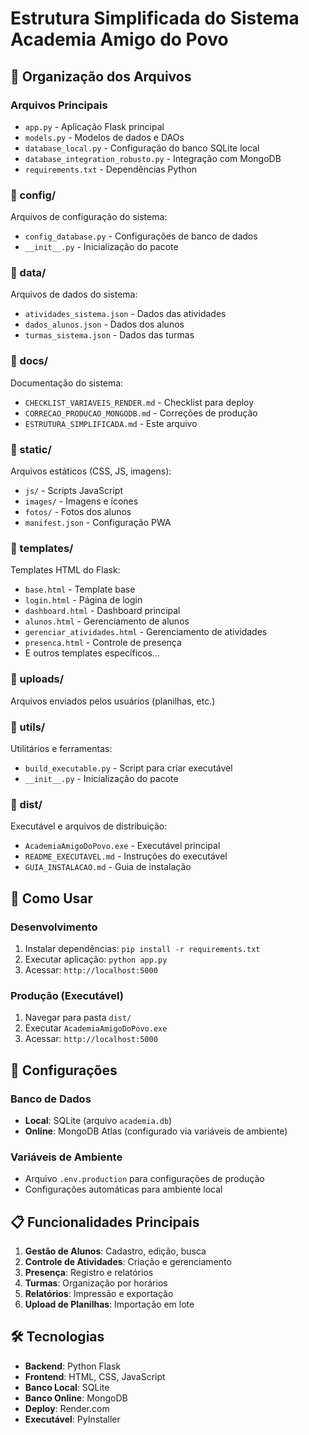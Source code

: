 # Estrutura Simplificada do Sistema Academia Amigo do Povo

## 📁 Organização dos Arquivos

### Arquivos Principais
- `app.py` - Aplicação Flask principal
- `models.py` - Modelos de dados e DAOs
- `database_local.py` - Configuração do banco SQLite local
- `database_integration_robusto.py` - Integração com MongoDB
- `requirements.txt` - Dependências Python

### 📂 config/
Arquivos de configuração do sistema:
- `config_database.py` - Configurações de banco de dados
- `__init__.py` - Inicialização do pacote

### 📂 data/
Arquivos de dados do sistema:
- `atividades_sistema.json` - Dados das atividades
- `dados_alunos.json` - Dados dos alunos
- `turmas_sistema.json` - Dados das turmas

### 📂 docs/
Documentação do sistema:
- `CHECKLIST_VARIAVEIS_RENDER.md` - Checklist para deploy
- `CORRECAO_PRODUCAO_MONGODB.md` - Correções de produção
- `ESTRUTURA_SIMPLIFICADA.md` - Este arquivo

### 📂 static/
Arquivos estáticos (CSS, JS, imagens):
- `js/` - Scripts JavaScript
- `images/` - Imagens e ícones
- `fotos/` - Fotos dos alunos
- `manifest.json` - Configuração PWA

### 📂 templates/
Templates HTML do Flask:
- `base.html` - Template base
- `login.html` - Página de login
- `dashboard.html` - Dashboard principal
- `alunos.html` - Gerenciamento de alunos
- `gerenciar_atividades.html` - Gerenciamento de atividades
- `presenca.html` - Controle de presença
- E outros templates específicos...

### 📂 uploads/
Arquivos enviados pelos usuários (planilhas, etc.)

### 📂 utils/
Utilitários e ferramentas:
- `build_executable.py` - Script para criar executável
- `__init__.py` - Inicialização do pacote

### 📂 dist/
Executável e arquivos de distribuição:
- `AcademiaAmigoDoPovo.exe` - Executável principal
- `README_EXECUTAVEL.md` - Instruções do executável
- `GUIA_INSTALACAO.md` - Guia de instalação

## 🚀 Como Usar

### Desenvolvimento
1. Instalar dependências: `pip install -r requirements.txt`
2. Executar aplicação: `python app.py`
3. Acessar: `http://localhost:5000`

### Produção (Executável)
1. Navegar para pasta `dist/`
2. Executar `AcademiaAmigoDoPovo.exe`
3. Acessar: `http://localhost:5000`

## 🔧 Configurações

### Banco de Dados
- **Local**: SQLite (arquivo `academia.db`)
- **Online**: MongoDB Atlas (configurado via variáveis de ambiente)

### Variáveis de Ambiente
- Arquivo `.env.production` para configurações de produção
- Configurações automáticas para ambiente local

## 📋 Funcionalidades Principais

1. **Gestão de Alunos**: Cadastro, edição, busca
2. **Controle de Atividades**: Criação e gerenciamento
3. **Presença**: Registro e relatórios
4. **Turmas**: Organização por horários
5. **Relatórios**: Impressão e exportação
6. **Upload de Planilhas**: Importação em lote

## 🛠️ Tecnologias

- **Backend**: Python Flask
- **Frontend**: HTML, CSS, JavaScript
- **Banco Local**: SQLite
- **Banco Online**: MongoDB
- **Deploy**: Render.com
- **Executável**: PyInstaller